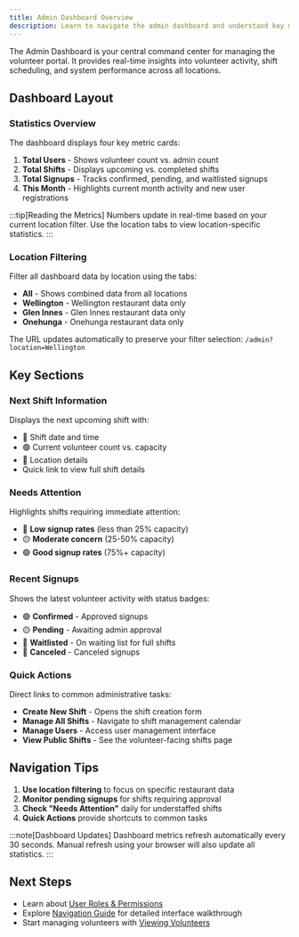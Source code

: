 ```yaml
---
title: Admin Dashboard Overview
description: Learn to navigate the admin dashboard and understand key metrics for managing volunteers and shifts
---
```


The Admin Dashboard is your central command center for managing the volunteer portal. It provides real-time insights into volunteer activity, shift scheduling, and system performance across all locations.

## Dashboard Layout

### Statistics Overview
The dashboard displays four key metric cards:

1. **Total Users** - Shows volunteer count vs. admin count
2. **Total Shifts** - Displays upcoming vs. completed shifts  
3. **Total Signups** - Tracks confirmed, pending, and waitlisted signups
4. **This Month** - Highlights current month activity and new user registrations

:::tip[Reading the Metrics]
Numbers update in real-time based on your current location filter. Use the location tabs to view location-specific statistics.
:::

### Location Filtering
Filter all dashboard data by location using the tabs:
- **All** - Shows combined data from all locations
- **Wellington** - Wellington restaurant data only
- **Glen Innes** - Glen Innes restaurant data only  
- **Onehunga** - Onehunga restaurant data only

The URL updates automatically to preserve your filter selection: `/admin?location=Wellington`

## Key Sections

### Next Shift Information
Displays the next upcoming shift with:
- 🔵 Shift date and time
- 🟢 Current volunteer count vs. capacity  
- 🔵 Location details
- Quick link to view full shift details

### Needs Attention
Highlights shifts requiring immediate attention:
- 🔴 **Low signup rates** (less than 25% capacity)
- 🟡 **Moderate concern** (25-50% capacity)
- 🟢 **Good signup rates** (75%+ capacity)

### Recent Signups
Shows the latest volunteer activity with status badges:
- 🟢 **Confirmed** - Approved signups
- 🟡 **Pending** - Awaiting admin approval
- 🔵 **Waitlisted** - On waiting list for full shifts
- 🔴 **Canceled** - Canceled signups

### Quick Actions
Direct links to common administrative tasks:
- **Create New Shift** - Opens the shift creation form
- **Manage All Shifts** - Navigate to shift management calendar
- **Manage Users** - Access user management interface
- **View Public Shifts** - See the volunteer-facing shifts page

## Navigation Tips

1. **Use location filtering** to focus on specific restaurant data
2. **Monitor pending signups** for shifts requiring approval
3. **Check "Needs Attention"** daily for understaffed shifts
4. **Quick Actions** provide shortcuts to common tasks

:::note[Dashboard Updates]
Dashboard metrics refresh automatically every 30 seconds. Manual refresh using your browser will also update all statistics.
:::

## Next Steps

- Learn about [User Roles & Permissions](/overview/user-roles/)
- Explore [Navigation Guide](/overview/navigation/) for detailed interface walkthrough
- Start managing volunteers with [Viewing Volunteers](/user-management/viewing-volunteers/)
